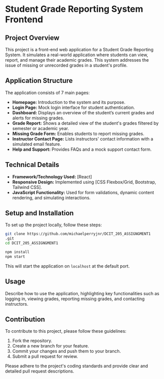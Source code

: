 # Student Grade Reporting System Frontend

## Project Overview

This project is a front-end web application for a Student Grade Reporting System. It simulates a real-world application where students can view, report, and manage their academic grades. This system addresses the issue of missing or unrecorded grades in a student's profile.

## Application Structure

The application consists of 7 main pages:

- **Homepage:** Introduction to the system and its purpose.
- **Login Page:** Mock login interface for student authentication.
- **Dashboard:** Displays an overview of the student’s current grades and alerts for missing grades.
- **Grade Report:** Shows a detailed view of the student's grades filtered by semester or academic year.
- **Missing Grade Form:** Enables students to report missing grades.
- **Instructor Contact Page:** Lists instructors' contact information with a simulated email feature.
- **Help and Support:** Provides FAQs and a mock support contact form.

## Technical Details

- **Framework/Technology Used:** [React]
- **Responsive Design:** Implemented using [CSS Flexbox/Grid, Bootstrap, Tailwind CSS].
- **JavaScript Functionality:** Used for form validations, dynamic content rendering, and simulating interactions.

## Setup and Installation

To set up the project locally, follow these steps:

```bash
git clone https://github.com/michaelperryjnr/DCIT_205_ASSIGNGMENT1
.git
cd DCIT_205_ASSIGNGMENT1

npm install
npm start
```

This will start the application on `localhost` at the default port.

## Usage

Describe how to use the application, highlighting key functionalities such as logging in, viewing grades, reporting missing grades, and contacting instructors.

## Contribution

To contribute to this project, please follow these guidelines:

1. Fork the repository.
2. Create a new branch for your feature.
3. Commit your changes and push them to your branch.
4. Submit a pull request for review.

Please adhere to the project's coding standards and provide clear and detailed pull request descriptions.
